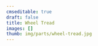 ```yaml
---
cmseditable: true
draft: false
title: Wheel Tread
images: []
thumb: img/parts/wheel-tread.jpg
---
```

